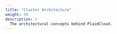 ```yaml
---
title: "Cluster Architecture"
weight: 30
description: >
  The architectural concepts behind PlaidCloud.
---
```


